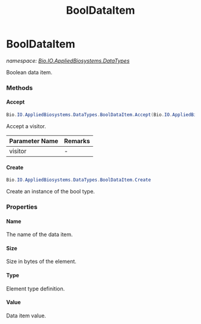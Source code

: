 ﻿---
title: BoolDataItem
---

# BoolDataItem
_namespace: [Bio.IO.AppliedBiosystems.DataTypes](N-Bio.IO.AppliedBiosystems.DataTypes.html)_

Boolean data item.

### Methods

#### Accept
```csharp
Bio.IO.AppliedBiosystems.DataTypes.BoolDataItem.Accept(Bio.IO.AppliedBiosystems.DataParsers.IAb1DataVisitor)
```
Accept a visitor.

|Parameter Name|Remarks|
|--------------|-------|
|visitor|-|


#### Create
```csharp
Bio.IO.AppliedBiosystems.DataTypes.BoolDataItem.Create
```
Create an instance of the bool type.



### Properties

#### Name
The name of the data item.
#### Size
Size in bytes of the element.
#### Type
Element type definition.
#### Value
Data item value.

